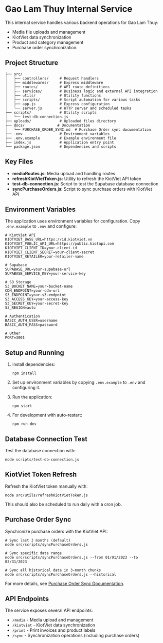 # Gao Lam Thuy Internal Service

This internal service handles various backend operations for Gao Lam Thuy:

- Media file uploads and management
- KiotViet data synchronization
- Product and category management
- Purchase order synchronization

## Project Structure

```
├── src/
│   ├── controllers/     # Request handlers
│   ├── middlewares/     # Express middleware
│   ├── routes/          # API route definitions
│   ├── services/        # Business logic and external API integration
│   ├── utils/           # Utility functions
│   ├── scripts/         # Script automation for various tasks
│   ├── app.js           # Express configuration
│   └── server.js        # HTTP server and scheduled tasks
├── scripts/             # Utility scripts
│   └── test-db-connection.js
├── uploads/             # Uploaded files directory
├── docs/               # Documentation
│   └── PURCHASE_ORDER_SYNC.md  # Purchase Order sync documentation
├── .env                 # Environment variables
├── .env.example         # Example environment file
├── index.js             # Application entry point
└── package.json         # Dependencies and scripts
```

## Key Files

- **mediaRoutes.js**: Media upload and handling routes
- **refreshKiotVietToken.js**: Utility to refresh the KiotViet API token
- **test-db-connection.js**: Script to test the Supabase database connection
- **syncPurchaseOrders.js**: Script to sync purchase orders with KiotViet API

## Environment Variables

The application uses environment variables for configuration. Copy `.env.example` to `.env` and configure:

```
# KiotViet API
KIOTVIET_BASE_URL=https://id.kiotviet.vn
KIOTVIET_PUBLIC_API_URL=https://public.kiotapi.com
KIOTVIET_CLIENT_ID=your-client-id
KIOTVIET_CLIENT_SECRET=your-client-secret
KIOTVIET_RETAILER=your-retailer-name

# Supabase
SUPABASE_URL=your-supabase-url
SUPABASE_SERVICE_KEY=your-service-key

# S3 Storage
S3_BUCKET_NAME=your-bucket-name
CDN_ENDPOINT=your-cdn-url
S3_ENDPOINT=your-s3-endpoint
S3_ACCESS_KEY=your-access-key
S3_SECRET_KEY=your-secret-key
S3_REGION=auto

# Authentication
BASIC_AUTH_USER=username
BASIC_AUTH_PASS=password

# Other
PORT=3001
```

## Setup and Running

1. Install dependencies:
   ```
   npm install
   ```

2. Set up environment variables by copying `.env.example` to `.env` and configuring it.

3. Run the application:
   ```
   npm start
   ```

4. For development with auto-restart:
   ```
   npm run dev
   ```

## Database Connection Test

Test the database connection with:

```
node scripts/test-db-connection.js
```

## KiotViet Token Refresh

Refresh the KiotViet token manually with:

```
node src/utils/refreshKiotVietToken.js
```

This should also be scheduled to run daily with a cron job.

## Purchase Order Sync

Synchronize purchase orders with the KiotViet API:

```
# Sync last 3 months (default)
node src/scripts/syncPurchaseOrders.js

# Sync specific date range
node src/scripts/syncPurchaseOrders.js --from 01/01/2023 --to 03/31/2023

# Sync all historical data in 3-month chunks
node src/scripts/syncPurchaseOrders.js --historical
```

For more details, see [Purchase Order Sync Documentation](docs/PURCHASE_ORDER_SYNC.md).

## API Endpoints

The service exposes several API endpoints:

- `/media` - Media upload and management
- `/kiotviet` - KiotViet data synchronization
- `/print` - Print invoices and product labels
- `/sync` - Synchronization operations (including purchase orders) 